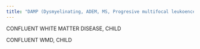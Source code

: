 ```yaml
---
title: "DAMP (Dysmyelinating, ADEM, MS, Progresive multifocal leukoencephalopathy)"
---
```

CONFLUENT WHITE MATTER DISEASE, CHILD

CONFLUENT 
WMD, CHILD

